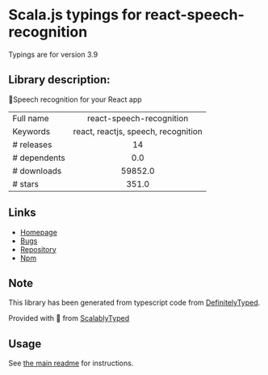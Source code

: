 
# Scala.js typings for react-speech-recognition

Typings are for version 3.9

## Library description:
💬Speech recognition for your React app

|                    |                 |
| ------------------ | :-------------: |
| Full name          | react-speech-recognition |
| Keywords           | react, reactjs, speech, recognition |
| # releases         | 14 |
| # dependents       | 0.0 |
| # downloads        | 59852.0 |
| # stars            | 351.0 |

## Links
- [Homepage](https://webspeechrecognition.com/)
- [Bugs](https://github.com/JamesBrill/react-speech-recognition/issues)
- [Repository](https://github.com/JamesBrill/react-speech-recognition)
- [Npm](https://www.npmjs.com/package/react-speech-recognition)
    


## Note
This library has been generated from typescript code from [DefinitelyTyped](https://definitelytyped.org).

Provided with :purple_heart: from [ScalablyTyped](https://github.com/oyvindberg/ScalablyTyped)

## Usage
See [the main readme](../../readme.md) for instructions.


